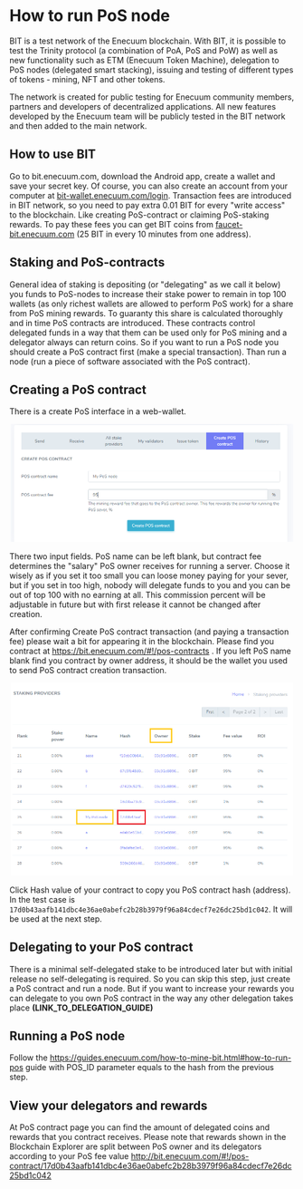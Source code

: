 # How to run PoS node 

BIT is a test network of the Enecuum blockchain. With BIT, it is possible to test the Trinity protocol (a combination of PoA, PoS and PoW) as well as new functionality such as ETM (Enecuum Token Machine), delegation to PoS nodes (delegated smart stacking), issuing and testing of different types of tokens - mining, NFT and other tokens.

The network is created for public testing for Enecuum community members, partners and developers of decentralized applications. All new features developed by the Enecuum team will be publicly tested in the BIT network and then added to the main network.

## How to use BIT

Go to bit.enecuum.com, download the Android app, create a wallet and save your secret key. Of course, you can also create an account from your computer at [bit-wallet.enecuum.com/login](). Transaction fees are introduced in BIT network, so you need to pay extra 0.01 BIT for every "write access" to the blockchain. Like creating PoS-contract or claiming PoS-staking rewards. To pay these fees you can get BIT coins from [faucet-bit.enecuum.com]() (25 BIT in every 10 minutes from one address).

## Staking and PoS-contracts

General idea of staking is depositing (or "delegating" as we call it below) you funds to PoS-nodes to increase their stake power to remain in top 100 wallets (as only richest wallets are allowed to perform PoS work) for a share from PoS mining rewards. To guaranty this share is calculated thoroughly and in time PoS contracts are introduced. These contracts control delegated funds in a way that them can be used only for PoS mining and a delegator always can return coins. So if you want to run a PoS node you should create a PoS contract first (make a special transaction). Than run a node (run a piece of software associated with the PoS contract).

## Creating a PoS contract

There is a create PoS interface in a web-wallet.

<p align = "center"> <img src="./img/how-to-pos/CreatePoS.png" width="500"> </p>



There two input fields.  PoS name can be left blank, but contract fee determines the "salary" PoS owner receives for running a server. Choose it wisely as if you set it too small you can loose money paying for your sever, but if you set in too high, nobody will delegate funds to you and you can be out of top 100 with no earning at all. This commission percent will be adjustable in future but with first release it cannot be changed after creation. 

After confirming Create PoS contract transaction (and paying a transaction fee) please wait a bit for appearing it in the blockchain. Please find you contract at https://bit.enecuum.com/#!/pos-contracts . If you left PoS name blank find you contract by owner address, it should be the wallet you used to send PoS contract creation transaction.

<p align = "center"> <img src="./img/how-to-pos/FindMyPoScontractHash.png" width="500"> </p>

Click Hash value of your contract to copy you PoS contract hash (address).  In the test case is ```17d0b43aafb141dbc4e36ae0abefc2b28b3979f96a84cdecf7e26dc25bd1c042```. It will be used at the next step.

## Delegating to your PoS contract

There is a minimal self-delegated stake to be introduced later but with initial release no self-delegating is required. So you can skip this step, just create a PoS contract and run a node. But if you want to increase your rewards you can delegate to you own PoS contract in the way any other delegation takes place **(LINK_TO_DELEGATION_GUIDE)**

## Running a PoS node

Follow the https://guides.enecuum.com/how-to-mine-bit.html#how-to-run-pos guide with POS_ID parameter equals to the hash from the previous step. 

## View your delegators and rewards

At PoS contract page you can find the amount of delegated coins and rewards that you contract receives. Please note that rewards shown in the Blockchain Explorer are split between PoS owner and its delegators according to your PoS fee value http://bit.enecuum.com/#!/pos-contract/17d0b43aafb141dbc4e36ae0abefc2b28b3979f96a84cdecf7e26dc25bd1c042